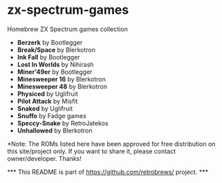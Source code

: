 # zx-spectrum-games
Homebrew ZX Spectrum games collection 

 - <b>Berzerk</b> by Bootlegger
 - <b>Break/Space</b> by Blerkotron
 - <b>Ink Fall</b> by Bootlegger
 - <b>Lost In Worlds</b> by Nihirash
 - <b>Miner'49er</b> by Bootlegger
 - <b>Minesweeper 16</b> by Blerkotron
 - <b>Minesweeper 48</b> by Blerkotron
 - <b>Physiced</b> by Uglifruit
 - <b>Pilot Attack</b> by Misfit
 - <b>Snaked</b> by Uglifruit
 - <b>Snuffo</b> by Fadge games
 - <b>Speccy-Snake</b> by RetroJatekos
 - <b>Unhallowed</b> by Blerkotron


*Note: The ROMs listed here have been approved for free distribution on this site/project only. If you want to share it, please contact owner/developer. Thanks!

*** This README is part of https://github.com/retrobrews/ project. ***
